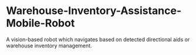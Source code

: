 # Warehouse-Inventory-Assistance-Mobile-Robot
A vision-based robot which navigates based on detected directional aids or warehouse inventory management.
